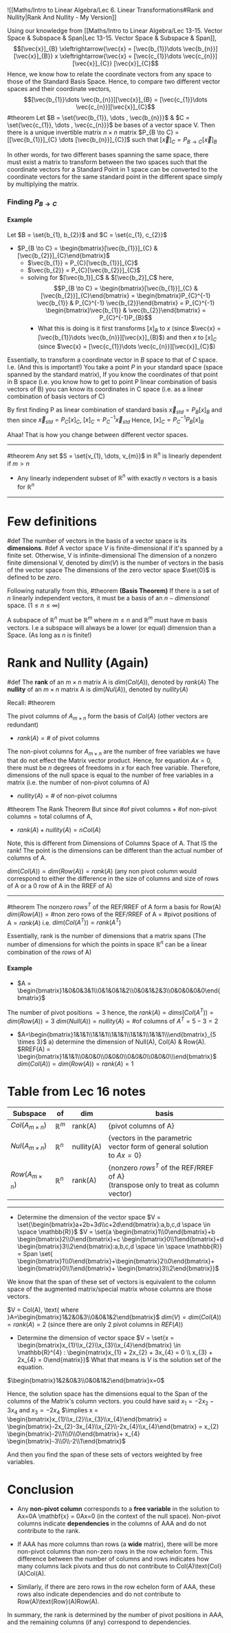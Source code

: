 ![[Maths/Intro to Linear Algebra/Lec 6. Linear Transformations#Rank and Nullity|Rank And Nullity - My Version]]


Using our knowledge from [[Maths/Intro to Linear Algebra/Lec 13-15. Vector Space & Subspace & Span|Lec 13-15. Vector Space & Subspace & Span]], 
$$[\vec{x}]_{B} \xleftrightarrow{\vec{x} = [\vec{b_{1}}\dots \vec{b_{n}}][\vec{x}]_{B}} x \xleftrightarrow{\vec{x} = [\vec{c_{1}}\dots \vec{c_{n}}][\vec{x}]_{C}} [\vec{x}]_{C}$$
Hence, we know how to relate the coordinate vectors from any space to those of the Standard Basis Space.
Hence, to compare two different vector spaces and their coordinate vectors,
$$[\vec{b_{1}}\dots \vec{b_{n}}][\vec{x}]_{B} = [\vec{c_{1}}\dots \vec{c_{n}}][\vec{x}]_{C}$$
#theorem Let $B = \set{\vec{b_{1}}, \dots , \vec{b_{n}}}$ & $C = \set{\vec{c_{1}}, \dots , \vec{c_{n}}}$ be bases of a vector space V. Then there is a unique invertible matrix $n \times n$ matrix $P_{B \to C} = [[\vec{b_{1}}]_{C} \dots [\vec{b_{n}}]_{C}]$ such that $[\vec{x}]_{C}= P_{B \to C}[\vec{x}]_B$


In other words, for two different bases spanning the same space, there must exist a matrix to transform between the two spaces such that the coordinate vectors for a Standard Point in 1 space can be converted to the coordinate vectors for the same standard point in the different space simply by multiplying the matrix.

### Finding $P_{B \to C}$
#### Example 
Let $B = \set{b_{1}, b_{2}}$ and $C = \set{c_{1}, c_{2}}$
 - $P_{B \to C} = \begin{bmatrix}[\vec{b_{1}}]_{C} & [\vec{b_{2}}]_{C}\end{bmatrix}$
	 - $\vec{b_{1}} = P_{C}[\vec{b_{1}}]_{C}$
	 - $\vec{b_{2}} = P_{C}[\vec{b_{2}}]_{C}$
	 - solving for $[\vec{b_1}]_C$ & $[\vec{b_2}]_C$ here, $$P_{B \to C} = \begin{bmatrix}[\vec{b_{1}}]_{C} & [\vec{b_{2}}]_{C}\end{bmatrix} = \begin{bmatrix}P_{C}^{-1} \vec{b_{1}} & P_{C}^{-1} \vec{b_{2}}\end{bmatrix} = P_{C}^{-1} \begin{bmatrix}\vec{b_{1}} & \vec{b_{2}}\end{bmatrix} = P_{C}^{-1}P_{B}$$
		 - What this is doing is it first transforms $[x]_{B}$ to $x$ (since $\vec{x} = [\vec{b_{1}}\dots \vec{b_{n}}][\vec{x}]_{B}$) and then $x$ to $[x]_C$ (since $\vec{x} = [\vec{c_{1}}\dots \vec{c_{n}}][\vec{x}]_{C}$)

Essentially, to transform a coordinate vector in $B$ space to that of $C$ space. I.e. (And this is important!)
You take a point $P$ in your standard space (space spanned by the standard matrix), If you know the coordinates of that point in B space (i.e. you know how to get to point P linear combination of basis vectors of B) you can know its coordinates in C space (i.e. as a linear combination of basis vectors of C)

By first finding P as linear combination of standard basis $\vec{x}_{std} = P_{B}[x]_{B}$
and then since $\vec{x}_{std} = P_{C}[x]_C$, $[x]_{C} = P_{C}^{-1} \vec{x}_{std}$
Hence, $[x]_{C} = P_{C}^{-1}P_{B} [x]_B$

Ahaa! That is how you change between different vector spaces.


---
#theorem Any set $S = \set{v_{1}, \dots, v_{m}}$ in $\mathbb{R}^{n}$ is linearly dependent if $m>n$
 - Any linearly independent subset of $\mathbb{R}^{n}$ with exactly $n$ vectors is a basis for $\mathbb{R}^{n}$


---
# Few definitions 
#def The number of vectors in the basis of a vector space is its **dimensions**.
	#def A vector space $V$ is finite-dimensional if it's spanned by a finite set. Otherwise, V is infinite-dimensional 
		The dimension of a nonzero finite dimensional V, denoted by $dim(V)$ is the number of vectors in the basis of the vector space
	The dimensions of the zero vector space $\set{0}$ is defined to be $zero$.

Following naturally from this,
#theorem **(Basis Theorem)**
If there is a set of $n$ linearly independent vectors, it must be a basis of an $n-dimensional$ space. ($1 \leq n \leq \infty$)

A subspace of $\mathbb{R}^{n}$ must be $\mathbb{R}^{m}$ where $m \leq n$ and $\mathbb{R}^{m}$ must have $m$ basis vectors. I.e a subspace will always be a lower (or equal) dimension than a Space. (As long as $n$ is finite!)

# Rank and Nullity (Again)
#def 
	The **rank** of an $m \times n$ matrix A is $dim(Col(A))$, denoted by $rank(A)$
	The **nullity** of an $m \times n$ matrix A is $dim(Nul(A))$, denoted by $nullity(A)$

Recall:
#theorem 

The pivot columns of $A_{m \times n}$ form the basis of $Col(A)$ (other vectors are redundant)
- $rank(A) = \# \text{ of pivot columns}$

The non-pivot columns for $A_{m \times n}$ are the number of free variables we have that do not effect the Matrix vector product. Hence, for equation $Ax=0$, there must be $n$ degrees of freedoms in $x$ for each free variable.
Therefore, dimensions of the null space is equal to the number of free variables in a matrix (i.e. the number of non-pivot columns of A)
- $nullity(A) = \# \text{ of non-pivot columns}$ 

#theorem The Rank Theorem
But since $\text{\# of pivot columns}+\text{\# of non-pivot columns} = \text{total columns of A}$,
- $rank(A)+nullity(A)=nCol(A)$

Note, this is different from Dimensions of Columns Space of A. That IS the rank! The point is the dimensions can be different than the actual number of columns of A.

$dim(Col(A))=dim(Row(A))=rank(A)$
(any non pivot column would correspond to either the difference in the size of columns and size of rows of A or a $0$ row of A in the RREF of A)

---
#theorem The nonzero $rows^T$ of the REF/RREF of A form a basis for Row(A)
$dim(Row(A))=\text{\# non zero rows of the REF/RREF of A = \# pivot positions of A}=rank(A)$
i.e.
$dim(Col(A^{T})) = rank(A^{T})$

Essentially, rank is the number of dimensions that a matrix spans (The number of dimensions for which the points in space $\mathbb{R}^{n}$ can be a linear combination of the *rows* of A)

#### Example

- $A = \begin{bmatrix}1&0&0&3&1\\0&1&0&1&2\\0&0&1&2&3\\0&0&0&0&0\end{bmatrix}$

The number of pivot positions $= 3$
hence, the $rank(A)=dims(Col(A^{T})) = dim(Row(A))=3$
$dim(Null(A)) = nullity(A) = \text{\# of columns of } A^{T} = 5-3=2$

- $A=\begin{bmatrix}1&1&1\\1&1&1\\1&1&1\\1&1&1\\1&1&1\\\end{bmatrix}_{5 \times 3}$
a) determine the dimension of Null(A), Col(A) & Row(A).
$RREF(A) = \begin{bmatrix}1&1&1\\0&0&0\\0&0&0\\0&0&0\\0&0&0\\\end{bmatrix}$    
$dim(Col(A)) = dim(Row(A)) = rank(A)=1$

# Table from Lec 16 notes

| Subspace              | of             | dim        | basis                                                                                  |
| --------------------- | -------------- | ---------- | -------------------------------------------------------------------------------------- |
| $Col(A_{m \times n})$ | $\mathbb{R}^m$ | rank(A)    | {pivot columns of A}                                                                   |
| $Nul(A_{m \times n})$ | $\mathbb{R}^n$ | nullity(A) | {vectors in the parametric<br>vector form of general solution<br>to $Ax=0$}            |
| $Row(A_{m \times n})$ | $\mathbb{R}^n$ | rank(A)    | {nonzero $rows^T$ of the REF/RREF of A}<br> (transpose only to treat as column vector) |


---
- Determine the dimension of the vector space $V = \set{\begin{bmatrix}a+2b+3d\\c+2d\end{bmatrix}:a,b,c,d \space \in \space \mathbb{R}}$
$V = \set{a \begin{bmatrix}1\\0\end{bmatrix}+b \begin{bmatrix}2\\0\end{bmatrix}+c \begin{bmatrix}0\\1\end{bmatrix}+d \begin{bmatrix}3\\2\end{bmatrix}:a,b,c,d \space \in \space \mathbb{R}} = Span \set{ \begin{bmatrix}1\\0\end{bmatrix}+\begin{bmatrix}2\\0\end{bmatrix}+ \begin{bmatrix}0\\1\end{bmatrix}+ \begin{bmatrix}3\\2\end{bmatrix}}$

We know that the span of these set of vectors is equivalent to the column space of the augmented matrix/special matrix whose columns are those vectors.

$V = Col(A), \text{ where }A=\begin{bmatrix}1&2&0&3\\0&0&1&2\end{bmatrix}$
$dim(V)=dim(Col(A))=rank(A)=2$ (since there are only 2 pivot columns in $REF(A)$)

- Determine the dimension of vector space $V = \set{x = \begin{bmatrix}x_{1}\\x_{2}\\x_{3}\\x_{4}\end{bmatrix} \in \mathbb{R}^{4} : \begin{matrix}x_{1} + 2x_{2} + 3x_{4} = 0 \\ x_{3} + 2x_{4} = 0\end{matrix}}$
What that means is $V$ is the solution set of the equation.

$\begin{bmatrix}1&2&0&3\\0&0&1&2\end{bmatrix}x=0$

Hence, the solution space has the dimensions equal to the Span of the columns of the Matrix's column vectors.
you could have said $x_{1} = - 2x_{2} - 3x_{4}$ and $x_{3} = -2x_{4}$
$\implies x = \begin{bmatrix}x_{1}\\x_{2}\\x_{3}\\x_{4}\end{bmatrix} = \begin{bmatrix}-2x_{2}-3x_{4}\\x_{2}\\-2x_{4}\\x_{4}\end{bmatrix} = x_{2} \begin{bmatrix}-2\\1\\0\\0\end{bmatrix}+ x_{4} \begin{bmatrix}-3\\0\\-2\\1\end{bmatrix}$

And then you find the span of these sets of vectors weighted by free variables.

# Conclusion
- Any **non-pivot column** corresponds to a **free variable** in the solution to Ax=0A \mathbf{x} = 0Ax=0 (in the context of the null space). Non-pivot columns indicate **dependencies** in the columns of AAA and do not contribute to the rank.
    
- If AAA has more columns than rows (a **wide** matrix), there will be more non-pivot columns than non-zero rows in the row echelon form. This difference between the number of columns and rows indicates how many columns lack pivots and thus do not contribute to Col(A)\text{Col}(A)Col(A).
    
- Similarly, if there are zero rows in the row echelon form of AAA, these rows also indicate dependencies and do not contribute to Row(A)\text{Row}(A)Row(A).
    

In summary, the rank is determined by the number of pivot positions in AAA, and the remaining columns (if any) correspond to dependencies.